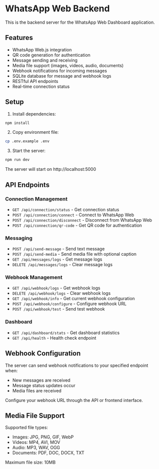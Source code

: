 
# WhatsApp Web Backend

This is the backend server for the WhatsApp Web Dashboard application.

## Features

- WhatsApp Web.js integration
- QR code generation for authentication
- Message sending and receiving
- Media file support (images, videos, audio, documents)
- Webhook notifications for incoming messages
- SQLite database for message and webhook logs
- RESTful API endpoints
- Real-time connection status

## Setup

1. Install dependencies:
```bash
npm install
```

2. Copy environment file:
```bash
cp .env.example .env
```

3. Start the server:
```bash
npm run dev
```

The server will start on http://localhost:5000

## API Endpoints

### Connection Management
- `GET /api/connection/status` - Get connection status
- `POST /api/connection/connect` - Connect to WhatsApp Web
- `POST /api/connection/disconnect` - Disconnect from WhatsApp Web
- `POST /api/connection/qr-code` - Get QR code for authentication

### Messaging
- `POST /api/send-message` - Send text message
- `POST /api/send-media` - Send media file with optional caption
- `GET /api/messages/logs` - Get message logs
- `DELETE /api/messages/logs` - Clear message logs

### Webhook Management
- `GET /api/webhook/logs` - Get webhook logs
- `DELETE /api/webhook/logs` - Clear webhook logs
- `GET /api/webhook/info` - Get current webhook configuration
- `POST /api/webhook/configure` - Configure webhook URL
- `POST /api/webhook/test` - Send test webhook

### Dashboard
- `GET /api/dashboard/stats` - Get dashboard statistics
- `GET /api/health` - Health check endpoint

## Webhook Configuration

The server can send webhook notifications to your specified endpoint when:
- New messages are received
- Message status updates occur
- Media files are received

Configure your webhook URL through the API or frontend interface.

## Media File Support

Supported file types:
- Images: JPG, PNG, GIF, WebP
- Videos: MP4, AVI, MOV
- Audio: MP3, WAV, OGG
- Documents: PDF, DOC, DOCX, TXT

Maximum file size: 10MB
